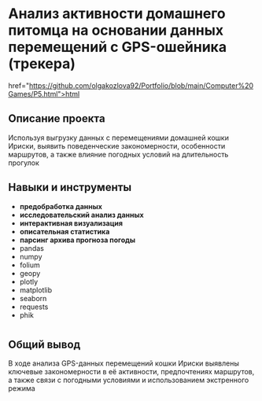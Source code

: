 # Анализ активности домашнего питомца на основании данных перемещений с GPS-ошейника (трекера)

href="https://github.com/olgakozlova92/Portfolio/blob/main/Computer%20Games/P5.html">html</a>

## Описание проекта

Используя выгрузку данных с перемещениями домашней кошки Ириски, выявить поведенческие закономерности, особенности маршрутов, а также влияние погодных условий на длительность прогулок


## Навыки и инструменты

- **предобработка данных**
- **исследовательский анализ данных**
- **интерактивная визуализация**
- **описательная статистика**
- **парсинг архива прогноза погоды**
- pandas
- numpy
- folium
- geopy
- plotly
- matplotlib
- seaborn
- requests
- phik

#

## Общий вывод

В ходе анализа GPS-данных перемещений кошки Ириски выявлены ключевые закономерности в её активности, предпочтениях маршрутов, а также связи с погодными условиями и использованием экстренного режима
